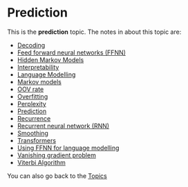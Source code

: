 # Prediction 
This is the **prediction** topic. The notes in about this topic are:

- [Decoding](Prediction/Decoding.md)
- [Feed forward neural networks (FFNN)](Prediction/Feed%20forward%20neural%20networks%20(FFNN).md)
- [Hidden Markov Models](Prediction/Hidden%20Markov%20Models.md)
- [Interpretability](Prediction/Interpretability.md)
- [Language Modelling](Prediction/Language%20Modeling.md)
- [Markov models](Prediction/Markov%20models.md)
- [OOV rate](Prediction/OOV%20rate.md)
- [Overfitting](Prediction/Overfitting.md)
- [Perplexity](Prediction/Perplexity.md)
- [Prediction](Prediction/Prediction.md)
- [Recurrence](Prediction/Recurrence.md)
- [Recurrent neural network (RNN)](Prediction/Recurrent%20neural%20network%20(RNN).md)
- [Smoothing](Prediction/Smoothing.md)
- [Transformers](Prediction/Transformers.md)
- [Using FFNN for language modelling](Prediction/Using%20FFNN%20for%20language%20modelling.md)
- [Vanishing gradient problem](Prediction/Vanishing%20gradient%20problem.md)
- [Viterbi Algorithm](Prediction/Viterbi%20Algorithm.md)

You can also go back to the [Topics](README.md)

